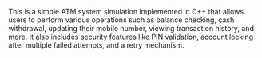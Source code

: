 This is a simple ATM system simulation implemented in C++ that allows users to perform various operations such as balance checking, cash withdrawal,
updating their mobile number, viewing transaction history, and more. It also includes security features like PIN validation, account locking after multiple 
failed attempts, and a retry mechanism.
